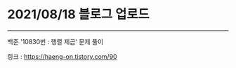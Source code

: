# 2021/08/18 블로그 업로드
-------------------------
백준 '10830번 : 행렬 제곱' 문제 풀이

링크 : https://haeng-on.tistory.com/90
